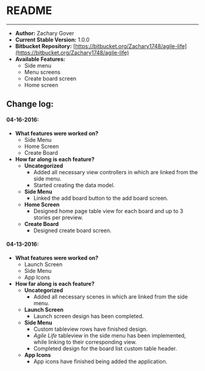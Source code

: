 # README #

********************************

- **Author:** Zachary Gover
- **Current Stable Version:** 1.0.0
- **Bitbucket Repository:** [https://bitbucket.org/Zachary1748/agile-life](https://bitbucket.org/Zachary1748/agile-life)
- **Available Features:**
	- Side menu
	- Menu screens
	- Create board screen
	- Home screen

## Change log: #

#### 04-16-2016: ####

- **What features were worked on?**
	- Side Menu
	- Home Screen
	- Create Board
- **How far along is each feature?**
	- **Uncategorized**
		- Added all necessary view controllers in which are linked from the side menu.
		- Started creating the data model.
	- **Side Menu**
		- Linked the add board button to the add board screen.
	- **Home Screen**
		- Designed home page table view for each board and up to 3 stories per preview.
	- **Create Board**
		- Designed create board screen.

#### 04-13-2016: ####

- **What features were worked on?**
	- Launch Screen
	- Side Menu
	- App Icons
- **How far along is each feature?**
	- **Uncategorized**
		- Added all necessary scenes in which are linked from the side menu.
	- **Launch Screen**
		- Launch screen design has been completed.
	- **Side Menu**
		- Custom tableview rows have finished design.
		- *Agile Life* tableview in the side menu has been implemented, while linking to their corresponding view.
		- Completed design for the board list custom table header.
	- **App Icons**
		- App icons have finished being added the application.